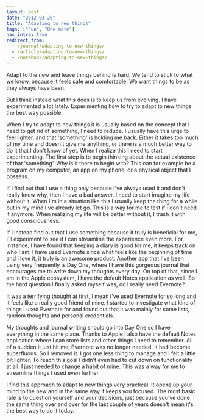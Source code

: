 ```yaml
---
layout: post
date: "2012-03-26"
title: "Adapting to new things"
tags: ["Fun", "One more"]
has_intro: true
redirect_from:
  - /journal/adapting-to-new-things/
  - /article/adapting-to-new-things/
  - /notebook/adapting-to-new-things/
---
```


Adapt to the new and leave things behind is hard. We tend to stick to what we know, because it feels safe and comfortable. We want things to be as they always have been.

But I think instead what this does is to keep us from evolving. I have experimented a lot lately. Experimenting how to try to adapt to new things the best way possible.

When I try to adapt to new things it is usually based on the concept that I need to get rid of something, I need to reduce. I usually have this urge to feel lighter, and that 'something' is holding me back. Either it takes too much of my time and doesn't give me anything, or there is a much better way to do it that I don't know of yet. When I realize this I need to start experimenting. The first step is to begin thinking about the actual existence of that 'something'. Why is it there to begin with? This can for example be a program on my computer, an app on my phone, or a physical object that I possess.

If I find out that I use a thing only because I've always used it and don't really know why, then I have a bad answer. I need to start imagine my life without it. When I'm in a situation like this I usually keep the thing for a while but in my mind I've already let go. This is a way for me to test if I don't need it anymore. When realizing my life will be better without it, I trash it with good consciousness.

If I instead find out that I use something because it truly is beneficial for me, I'll experiment to see if I can streamline the experience even more. For instance, I have found that keeping a diary is good for me, it keeps track on who I am. I have used Evernote since what feels like the beginning of time and I love it, it truly is an awesome product. Another app that I've been using very frequently is Day One, where I have this gorgeous journal that encourages me to write down my thoughts every day. On top of that, since I am in the Apple ecosystem, I have the default Notes application as well. So the hard question I finally asked myself was, do I really need Evernote?

It was a terrifying thought at first, I mean I've used Evernote for so long and it feels like a really good friend of mine. I started to investigate what kind of things I used Evernote for and found out that it was mainly for some lists, random thoughts and personal credentials.

My thoughts and journal writing should go into Day One so I have everything in the same place. Thanks to Apple I also have the default Notes application where I can store lists and other things I need to remember. All of a sudden it just hit me, Evernote was no longer needed. It had become superfluous. So I removed it. I got one less thing to manage and I felt a little bit lighter. To reach this goal I didn't even had to cut down on functionality at all. I just needed to change a habit of mine. This was a way for me to streamline things I used even further.

I find this approach to adapt to new things very practical. It opens up your mind to the new and in the same way it keeps you focused. The most basic rule is to question yourself and your decisions, just because you've done the same thing over and over for the last couple of years doesn't mean it's the best way to do it today.
